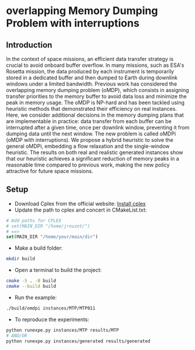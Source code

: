 # overlapping Memory Dumping Problem with interruptions

## Introduction

In the context of space missions, an efficient data transfer strategy is crucial to avoid onboard buffer overflow. In many missions, such as ESA's Rosetta mission, the data produced by each instrument is temporarily stored in a dedicated buffer and then dumped to Earth during downlink windows under a limited bandwidth.
Previous work has considered the overlapping memory dumping problem (oMDP), which consists in assigning transfer priorities to the memory buffer to avoid data loss and minimize the peak in memory usage. The oMDP is NP-hard and has been tackled using heuristic methods that demonstrated their efficiency on real instances.
Here, we consider additional decisions in the memory dumping plans that are implementable in practice: data transfer from each buffer can be interrupted after a given time, once per downlink window, preventing it from dumping data until the next window. The new problem is called oMDPi (oMDP with interruptions).
We propose a hybrid heuristic to solve the general oMDPi, embedding a flow relaxation and the single-window heuristic. The results on both real and realistic generated instances show that our heuristic achieves a significant reduction of memory peaks in a reasonable time compared to previous work, making the new policy attractive for future space missions.

## Setup

- Download Cplex from the official website: [Install cplex](https://www.ibm.com/fr-fr/products/ilog-cplex-optimization-studio/cplex-optimizer)
- Update the path to cplex and concert in CMakeList.txt:

```cmake
# Add paths for CPLEX
# set(MAIN_DIR "/home/jrouzot/")
# ==>
set(MAIN_DIR "/home/your/main/dir")
```

- Make a build folder:

```bash
mkdir build
```

- Open a terminal to build the project:

```bash
cmake -S . -B build 
cmake --build build
```

- Run the example:

```bash
./build/omdpi instances/MTP/MTP011
```

- To reproduce the experiments:

```bash
python runexpe.py instances/MTP results/MTP
# AND/OR
python runexpe.py instances/generated results/generated
```